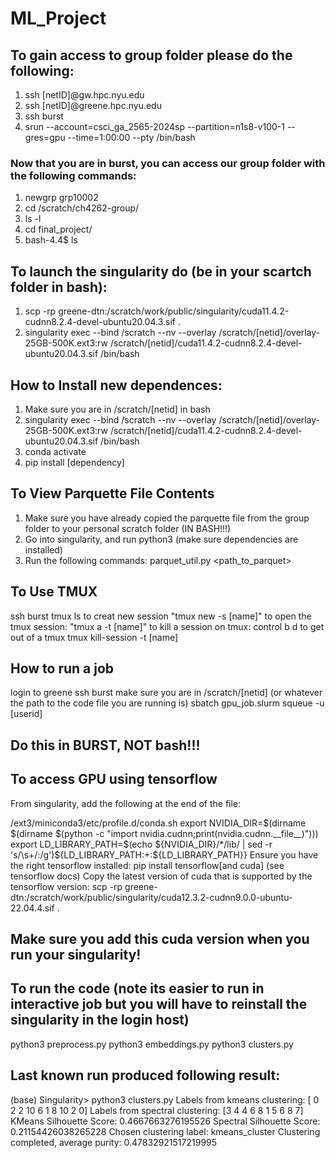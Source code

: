 # ML_Project
## To gain access to group folder please do the following:
1. ssh [netID]@gw.hpc.nyu.edu
2. ssh [netID]@greene.hpc.nyu.edu
3. ssh burst
4. srun --account=csci_ga_2565-2024sp --partition=n1s8-v100-1 --gres=gpu --time=1:00:00 --pty /bin/bash

### Now that you are in burst, you can access our group folder with the following commands:
1. newgrp grp10002
2. cd /scratch/ch4262-group/
3. ls -l
4. cd final_project/
5. bash-4.4$ ls

## To launch the singularity do (be in your scartch folder in bash):
1. scp -rp greene-dtn:/scratch/work/public/singularity/cuda11.4.2-cudnn8.2.4-devel-ubuntu20.04.3.sif . 
2. singularity exec --bind /scratch --nv --overlay /scratch/[netid]/overlay-25GB-500K.ext3:rw /scratch/[netid]/cuda11.4.2-cudnn8.2.4-devel-ubuntu20.04.3.sif /bin/bash

## How to Install new dependences:
1. Make sure you are in /scratch/[netid] in bash
2. singularity exec --bind /scratch --nv --overlay /scratch/[netid]/overlay-25GB-500K.ext3:rw /scratch/[netid]/cuda11.4.2-cudnn8.2.4-devel-ubuntu20.04.3.sif /bin/bash
3. conda activate
4. pip install [dependency]

## To View Parquette File Contents
1. Make sure you have already copied the parquette file from the group folder to your personal scratch folder (IN BASH!!!)
2. Go into singularity, and run python3 (make sure dependencies are installed)
3. Run the following commands:
parquet_util.py <path_to_parquet>

## To Use TMUX
ssh burst
tmux ls
to creat new session "tmux new -s [name]"
to open the tmux session: "tmux a -t [name]"
to kill a session on tmux:
control b d to get out of a tmux
tmux kill-session -t [name]

## How to run a job
login to greene
ssh burst
make sure you are in /scratch/[netid] (or whatever the path to the code file you are running is)
sbatch gpu_job.slurm
squeue -u [userid]
## Do this in BURST, NOT bash!!!

## To access GPU using tensorflow
From singularity, add the following at the end of the file:

/ext3/miniconda3/etc/profile.d/conda.sh
export NVIDIA_DIR=$(dirname $(dirname $(python -c "import nvidia.cudnn;print(nvidia.cudnn.__file__)")))
export LD_LIBRARY_PATH=$(echo ${NVIDIA_DIR}/*/lib/ | sed -r 's/\s+/:/g')${LD_LIBRARY_PATH:+:${LD_LIBRARY_PATH}}
Ensure you have the right tensorflow installed:
pip install tensorflow[and cuda] (see tensorflow docs)
Copy the latest version of cuda that is supported by the tensorflow version: scp -rp greene-dtn:/scratch/work/public/singularity/cuda12.3.2-cudnn9.0.0-ubuntu-22.04.4.sif .
## Make sure you add this cuda version when you run your singularity!

## To run the code (note its easier to run in interactive job but you will have to reinstall the singularity in the login host)
python3 preprocess.py
python3 embeddings.py
python3 clusters.py 

## Last known run produced following result:
(base) Singularity> python3 clusters.py
Labels from kmeans clustering: [ 0  2  2 10  6  1  8 10  2  0]
Labels from spectral clustering: [3 4 4 6 8 1 5 6 8 7]
KMeans Silhouette Score: 0.4667663276195526
Spectral Silhouette Score: 0.21154426038265228
Chosen clustering label: kmeans_cluster
Clustering completed, average purity: 0.47832921517219995

